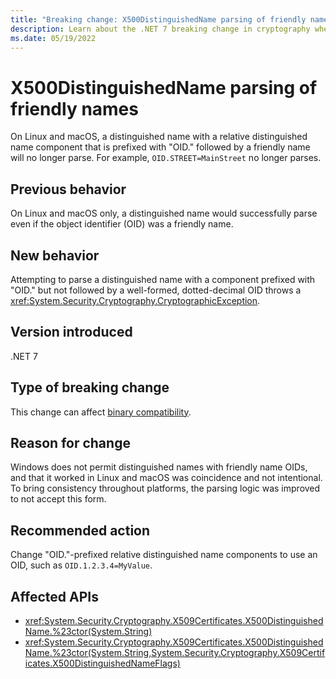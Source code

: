 ```yaml
---
title: "Breaking change: X500DistinguishedName parsing of friendly names"
description: Learn about the .NET 7 breaking change in cryptography where X500DistinguishedName parsing doesn't permit friendly names where OIDs are expected on MacOS and Linux.
ms.date: 05/19/2022
---
```

# X500DistinguishedName parsing of friendly names

On Linux and macOS, a distinguished name with a relative distinguished name component that is prefixed with "OID." followed by a friendly name will no longer parse. For example, `OID.STREET=MainStreet` no longer parses.

## Previous behavior

On Linux and macOS only, a distinguished name would successfully parse even if the object identifier (OID) was a friendly name.

## New behavior

Attempting to parse a distinguished name with a component prefixed with "OID." but not followed by a well-formed, dotted-decimal OID throws a <xref:System.Security.Cryptography.CryptographicException>.

## Version introduced

.NET 7

## Type of breaking change

This change can affect [binary compatibility](../../categories.md#binary-compatibility).

## Reason for change

Windows does not permit distinguished names with friendly name OIDs, and that it worked in Linux and macOS was coincidence and not intentional. To bring consistency throughout platforms, the parsing logic was improved to not accept this form.

## Recommended action

Change "OID."-prefixed relative distinguished name components to use an OID, such as `OID.1.2.3.4=MyValue`.

## Affected APIs

- <xref:System.Security.Cryptography.X509Certificates.X500DistinguishedName.%23ctor(System.String)>
- <xref:System.Security.Cryptography.X509Certificates.X500DistinguishedName.%23ctor(System.String,System.Security.Cryptography.X509Certificates.X500DistinguishedNameFlags)>

